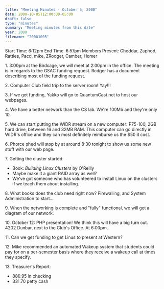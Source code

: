 ```yaml
---
title: "Meeting Minutes - October 5, 2000"
date: 2000-10-05T12:00:00-05:00
draft: false
type: "minutes"
summary: "Meeting minutes from this date"
year: 2000
filename: "20001005"
---
```


Start Time: 6:12pm End Time: 6:57pm Members Present: Cheddar, Zaphod, Rattles, Pacd, mike, ZRodger, Camber, Homer </p><p>
</p><p>
1. 3:00pm at the Birdcage, we will meet at 2:00pm in the office.  The meeting is in regards to the GSAC funding request.  Rodger has a document describing most of the funding request. </p><p>
2. Computer Club field trip to the server room!  Yay!!! </p><p>
3. If we get funding, Yakko will go to QuantumCast.net to host our webpages. </p><p>
4. We have a better network than the CS lab.  We're 100Mb and they're only 10. </p><p>
5. We can start putting the WIDR stream on a new computer: P75-100, 2GB hard drive, between 16 and 32MB RAM.  This computer can go directly in WIDR's office and they can most definitely reimburse us the $50 it cost. </p><p>
6. Phorce phed will stop by at around 8:30 tonight to show us some new stuff with our web page. </p><p>
7. Getting the cluster started: <ul> <li>Book: <I>Building Linux Clusters</I> by O'Reilly</li> <li>Maybe make it a giant RAID array as well?</li> <li>We've got someone who has volunteered to install Linux on the clusters if we teach them about installing.</li> </ul> </p><p>
8. What books does the club need right now?  Firewalling, and System Administration to start... </p><p>
9. When the networking is complete and "fully" functional, we will get a diagram of our network. </p><p>
10. October 12: PHP presentation!  We think this will have a big turn out.  4202 Dunbar, next to the Club's Office.  At 6:00pm. </p><p>
11. Can we get funding to get Linus to present at Western? </p><p>
12. Mike recommended an automated Wakeup system that students could pay for on a per-semester basis where they receive a wakeup call at times they specify. </p><p>
13. Treasurer's Report: <ul> <li>880.95 in checking</li> <li>331.70 petty cash</li> </ul> </p>
